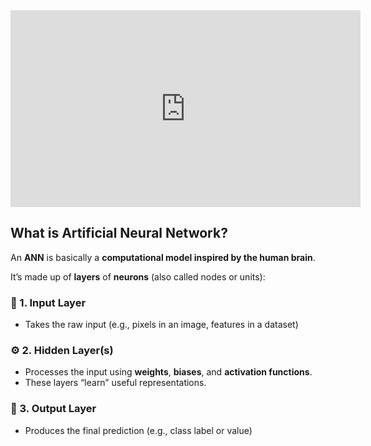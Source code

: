<iframe width="560" height="315" src="https://www.youtube.com/embed/1TmUwRALJW0?si=zsiHUp2xFoxruoG_" title="YouTube video player" frameborder="0" allow="accelerometer; autoplay; clipboard-write; encrypted-media; gyroscope; picture-in-picture; web-share" referrerpolicy="strict-origin-when-cross-origin" allowfullscreen></iframe>


## What is Artificial Neural Network?
An **ANN** is basically a **computational model inspired by the human brain**. 

It’s made up of **layers** of **neurons** (also called nodes or units):

### 🧠 1. Input Layer

- Takes the raw input (e.g., pixels in an image, features in a dataset)
### ⚙️ 2. Hidden Layer(s)

- Processes the input using **weights**, **biases**, and **activation functions**.
- These layers “learn” useful representations.
### 🧾 3. Output Layer
- Produces the final prediction (e.g., class label or value)
